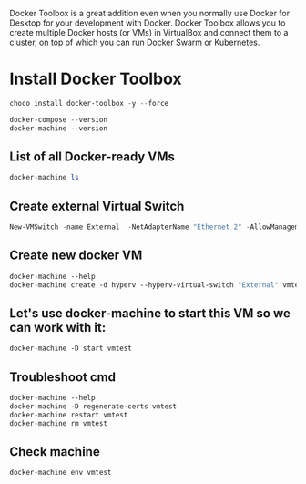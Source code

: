 Docker Toolbox is a great addition even when you normally use Docker for Desktop for your development with Docker. Docker Toolbox allows you to create multiple Docker hosts (or VMs) in VirtualBox and connect them to a cluster, on top of which you can run Docker Swarm or Kubernetes.

# Install Docker Toolbox

```powershell
choco install docker-toolbox -y --force 

docker-compose --version
docker-machine --version
```

## List of all Docker-ready VMs


```powershell
docker-machine ls
```

##  Create external Virtual Switch 

```powershell
New-VMSwitch -name External  -NetAdapterName "Ethernet 2" -AllowManagementOS $true
```
## Create new docker VM

```dockerfile
docker-machine --help
docker-machine create -d hyperv --hyperv-virtual-switch "External" vmtest
```

## Let's use docker-machine to start this VM so we can work with it:

```dockerfile
docker-machine -D start vmtest
```

## Troubleshoot cmd

```dockerfile
docker-machine --help
docker-machine -D regenerate-certs vmtest
docker-machine restart vmtest
docker-machine rm vmtest
```


## Check machine 

```dockerfile
docker-machine env vmtest
```
